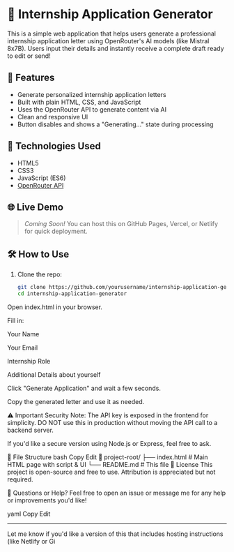 # 📝 Internship Application Generator

This is a simple web application that helps users generate a professional internship application letter using OpenRouter's AI models (like Mistral 8x7B). Users input their details and instantly receive a complete draft ready to edit or send!

## 🚀 Features

- Generate personalized internship application letters
- Built with plain HTML, CSS, and JavaScript
- Uses the OpenRouter API to generate content via AI
- Clean and responsive UI
- Button disables and shows a "Generating..." state during processing

## 🔧 Technologies Used

- HTML5
- CSS3
- JavaScript (ES6)
- [OpenRouter API](https://openrouter.ai/)

## 🌐 Live Demo

> _Coming Soon!_ You can host this on GitHub Pages, Vercel, or Netlify for quick deployment.

## 🛠️ How to Use

1. Clone the repo:
   ```bash
   git clone https://github.com/yourusername/internship-application-generator.git
   cd internship-application-generator
Open index.html in your browser.

Fill in:

Your Name

Your Email

Internship Role

Additional Details about yourself

Click "Generate Application" and wait a few seconds.

Copy the generated letter and use it as needed.

⚠️ Important
Security Note: The API key is exposed in the frontend for simplicity.
DO NOT use this in production without moving the API call to a backend server.

If you'd like a secure version using Node.js or Express, feel free to ask.

📂 File Structure
bash
Copy
Edit
📁 project-root/
├── index.html     # Main HTML page with script & UI
└── README.md      # This file
📄 License
This project is open-source and free to use. Attribution is appreciated but not required.

💬 Questions or Help?
Feel free to open an issue or message me for any help or improvements you'd like!

yaml
Copy
Edit

---

Let me know if you'd like a version of this that includes hosting instructions (like Netlify or Gi
